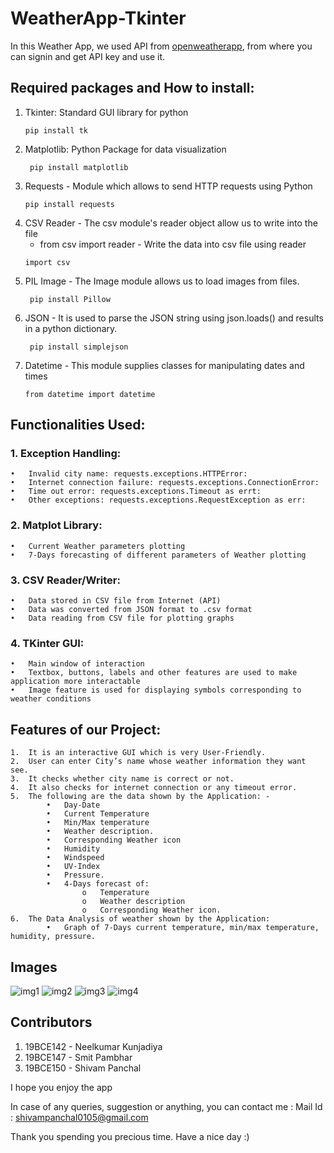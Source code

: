 # WeatherApp-Tkinter

In this Weather App, we used API from [openweatherapp](https://home.openweathermap.org), from where you can signin and get API key and use it.

## Required packages and How to install: 
1. Tkinter:  Standard GUI library for python
    ```
    pip install tk
    ```
2. Matplotlib: Python Package for data visualization
    ```
     pip install matplotlib 
    ```
3. Requests - Module which allows to send HTTP requests using Python
    ```
    pip install requests
    ```
4. CSV Reader - The csv module's reader object allow us to write into the file
   - from csv import reader    -    Write the data into csv file using reader
    ```
    import csv  
    ```
5. PIL Image - The Image module allows us to load images from files.
   ```
    pip install Pillow 
    ```
6. JSON - It is used to parse the JSON string using json.loads() and results in a python dictionary.
   ```
    pip install simplejson
    ```
7. Datetime - This module supplies classes for manipulating dates and times
    ```
    from datetime import datetime
    ```
    
## Functionalities Used:

### 1.	Exception Handling:
    •	Invalid city name: requests.exceptions.HTTPError:
    •	Internet connection failure: requests.exceptions.ConnectionError:
    •	Time out error: requests.exceptions.Timeout as errt:
    •	Other exceptions: requests.exceptions.RequestException as err:
    
### 2.	Matplot Library:
    •	Current Weather parameters plotting
    •	7-Days forecasting of different parameters of Weather plotting

### 3.	CSV Reader/Writer:
    •	Data stored in CSV file from Internet (API)
    •	Data was converted from JSON format to .csv format
    •	Data reading from CSV file for plotting graphs

### 4.	TKinter GUI:
    •	Main window of interaction
    •	Textbox, buttons, labels and other features are used to make application more interactable
    •	Image feature is used for displaying symbols corresponding to weather conditions
    
## Features of our Project:
    1.	It is an interactive GUI which is very User-Friendly.
    2.	User can enter City’s name whose weather information they want see.
    3.	It checks whether city name is correct or not.
    4.	It also checks for internet connection or any timeout error.
    5.	The following are the data shown by the Application: -
            •	Day-Date
            •	Current Temperature
            •	Min/Max temperature
            •	Weather description.
            •	Corresponding Weather icon
            •	Humidity
            •	Windspeed
            •	UV-Index
            •	Pressure.
            •	4-Days forecast of:
                    o	Temperature
                    o	Weather description
                    o	Corresponding Weather icon.
    6.	The Data Analysis of weather shown by the Application:
            •	Graph of 7-Days current temperature, min/max temperature, humidity, pressure.
## Images
![img1](https://user-images.githubusercontent.com/70219870/126772868-b86f8e13-45e9-4394-890b-482bc67ba99e.png)
![img2](https://user-images.githubusercontent.com/70219870/126772891-bcc4682e-101b-4836-b3c2-7616c017428a.png)
![img3](https://user-images.githubusercontent.com/70219870/126772905-b7932ce7-eb8c-4f78-b174-28cde4bddd59.png)
![img4](https://user-images.githubusercontent.com/70219870/126772913-0be8736f-3124-42ab-b1dd-30321a0fb490.png)


## Contributors
1. 19BCE142 - Neelkumar Kunjadiya
2. 19BCE147 - Smit Pambhar
3. 19BCE150 - Shivam Panchal


I hope you enjoy the app

In case of any queries, suggestion or anything, you can contact me : Mail Id : shivampanchal0105@gmail.com

Thank you spending you precious time. Have a nice day :)

